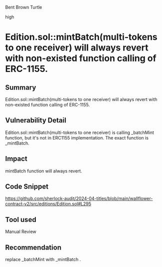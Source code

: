 Bent Brown Turtle

high

# Edition.sol::mintBatch(multi-tokens to one receiver) will always revert with non-existed function calling of ERC-1155.

## Summary
Edition.sol::mintBatch(multi-tokens to one receiver) will always revert with non-existed function calling of ERC-1155.

## Vulnerability Detail
Edition.sol::mintBatch(multi-tokens to one receiver) is calling _batchMint function, but it's not in ERC1155 implementation.
The exact function is _mintBatch.

## Impact
mintBatch function will always revert.

## Code Snippet
https://github.com/sherlock-audit/2024-04-titles/blob/main/wallflower-contract-v2/src/editions/Edition.sol#L295

## Tool used

Manual Review

## Recommendation
replace _batchMint with _mintBatch .